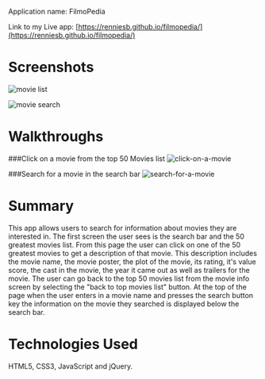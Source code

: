 Application name: FilmoPedia

Link to my Live app: [https://renniesb.github.io/filmopedia/](https://renniesb.github.io/filmopedia/)

# Screenshots
![movie list](https://user-images.githubusercontent.com/7147957/80895712-d93f6080-8cb5-11ea-836c-d63818c37b0b.png)

![movie search](https://user-images.githubusercontent.com/7147957/80895651-16572300-8cb5-11ea-85ea-8e2f96a9c641.png)

# Walkthroughs

###Click on a movie from the top 50 Movies list
![click-on-a-movie](https://user-images.githubusercontent.com/7147957/80895993-6a630700-8cb7-11ea-92ba-9acd36284b4f.gif)

###Search for a movie in the search bar
![search-for-a-movie](https://user-images.githubusercontent.com/7147957/80896052-4227d800-8cb8-11ea-8e43-dc02f875caf8.gif)



# Summary

This app allows users to search for information about movies they are interested in. The first screen the user sees is the search bar and the 50 greatest movies list. From this page the user can click on one of the 50 greatest movies to get a description of that movie. This description includes the movie name, the movie poster, the plot of the movie, its rating, it's value score, the cast in the movie, the year it came out as well as trailers for the movie. The user can go back to the top 50 movies list from the movie info screen by selecting the "back to top movies list" button. At the top of the page when the user enters in a movie name and presses the search button key the information on the movie they searched is displayed below the search bar. 

# Technologies Used
HTML5, CSS3, JavaScript and jQuery.
